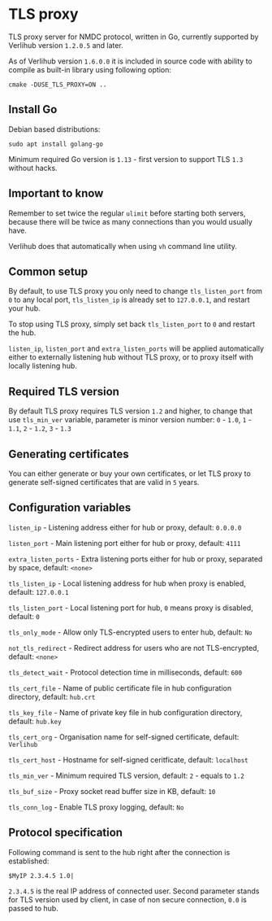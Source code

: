 # TLS proxy

TLS proxy server for NMDC protocol, written in Go, currently supported by Verlihub version `1.2.0.5` and later.

As of Verlihub version `1.6.0.0` it is included in source code with ability to compile as built-in library using following option:

`cmake -DUSE_TLS_PROXY=ON ..`

## Install Go

Debian based distributions:

`sudo apt install golang-go`

Minimum required Go version is `1.13` - first version to support TLS `1.3` without hacks.

## Important to know

Remember to set twice the regular `ulimit` before starting both servers, because there will be twice as many connections than you would usually have.

Verlihub does that automatically when using `vh` command line utility.

## Common setup

By default, to use TLS proxy you only need to change `tls_listen_port` from `0` to any local port, `tls_listen_ip` is already set to `127.0.0.1`, and restart your hub.

To stop using TLS proxy, simply set back `tls_listen_port` to `0` and restart the hub.

`listen_ip`, `listen_port` and `extra_listen_ports` will be applied automatically either to externally listening hub without TLS proxy, or to proxy itself with locally listening hub.

## Required TLS version

By default TLS proxy requires TLS version `1.2` and higher, to change that use `tls_min_ver` variable, parameter is minor version number: `0` - `1.0`, `1` - `1.1`, `2` - `1.2`, `3` - `1.3`

## Generating certificates

You can either generate or buy your own certificates, or let TLS proxy to generate self-signed certificates that are valid in `5` years.

## Configuration variables

`listen_ip` - Listening address either for hub or proxy, default: `0.0.0.0`

`listen_port` - Main listening port either for hub or proxy, default: `4111`

`extra_listen_ports` - Extra listening ports either for hub or proxy, separated by space, default: `<none>`

`tls_listen_ip` - Local listening address for hub when proxy is enabled, default: `127.0.0.1`

`tls_listen_port` - Local listening port for hub, `0` means proxy is disabled, default: `0`

`tls_only_mode` - Allow only TLS-encrypted users to enter hub, default: `No`

`not_tls_redirect` - Redirect address for users who are not TLS-encrypted, default: `<none>`

`tls_detect_wait` - Protocol detection time in milliseconds, default: `600`

`tls_cert_file` - Name of public certificate file in hub configuration directory, default: `hub.crt`

`tls_key_file` - Name of private key file in hub configuration directory, default: `hub.key`

`tls_cert_org` - Organisation name for self-signed certificate, default: `Verlihub`

`tls_cert_host` - Hostname for self-signed ceritficate, default: `localhost`

`tls_min_ver` - Minimum required TLS version, default: `2` - equals to `1.2`

`tls_buf_size` - Proxy socket read buffer size in KB, default: `10`

`tls_conn_log` - Enable TLS proxy logging, default: `No`

## Protocol specification

Following command is sent to the hub right after the connection is established:

`$MyIP 2.3.4.5 1.0|`

`2.3.4.5` is the real IP address of connected user.
Second parameter stands for TLS version used by client, in case of non secure connection, `0.0` is passed to hub.
